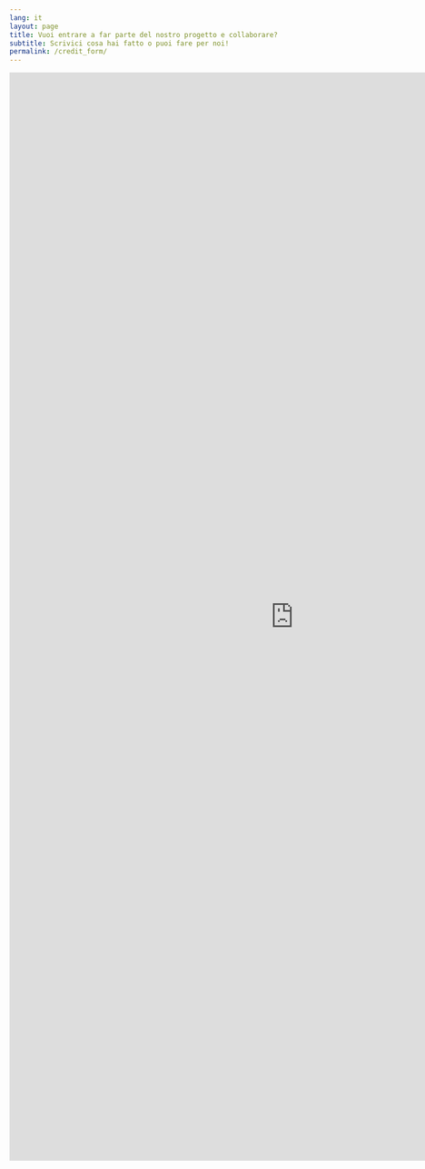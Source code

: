 ```yaml
---
lang: it
layout: page
title: Vuoi entrare a far parte del nostro progetto e collaborare?
subtitle: Scrivici cosa hai fatto o puoi fare per noi!
permalink: /credit_form/
---
```



<iframe src="https://docs.google.com/forms/d/e/1FAIpQLSe3-S5C8aDkrmG0ftgzGVTyzVpvQdE_lo2MVrC_J2P9TauTqA/viewform?embedded=true" width="1000" height="1917" frameborder="0" marginheight="0" marginwidth="0">Caricamento…</iframe>